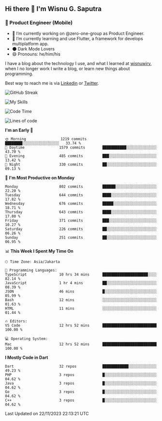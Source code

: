## Hi there 👋 I'm Wisnu G. Saputra

### :mobile_phone_off: Product Engineer (Mobile)

- 🔭 I’m currently working on @zero-one-group as Product Engineer.
- 🌱 I’m currently learning and use Flutter, a framework for develops multiplatform app.
- 🌑 Dark Mode Lovers
- 😄 Pronouns: he/him/his

I have a blog about the technology I use, and what I learned at [wisnuwiry](https://wisnuwiry.space/), when I no longer work I write a blog, or learn new things about programming.

Best way to reach me is via [Linkedin](https://www.linkedin.com/in/wisnu-saputra/) or [Twitter](https://twitter.com/wisnuwiry).

![GitHub Streak](https://streak-stats.demolab.com?user=wisnuwiry&theme=dark&hide_border=true)

![My Skills](https://skillicons.dev/icons?i=dart,flutter,kotlin,swift,go,js,css,neovim,git,linux&perline=5)

<!--START_SECTION:waka-->
![Code Time](http://img.shields.io/badge/Code%20Time-837%20hrs%2025%20mins-blue)

![Lines of code](https://img.shields.io/badge/From%20Hello%20World%20I%27ve%20Written-4.6%20million%20lines%20of%20code-blue)

**I'm an Early 🐤** 

```text
🌞 Morning                1219 commits        ████████░░░░░░░░░░░░░░░░░   33.74 % 
🌆 Daytime                1579 commits        ███████████░░░░░░░░░░░░░░   43.70 % 
🌃 Evening                485 commits         ███░░░░░░░░░░░░░░░░░░░░░░   13.42 % 
🌙 Night                  330 commits         ██░░░░░░░░░░░░░░░░░░░░░░░   09.13 % 
```
📅 **I'm Most Productive on Monday** 

```text
Monday                   802 commits         ██████░░░░░░░░░░░░░░░░░░░   22.20 % 
Tuesday                  644 commits         ████░░░░░░░░░░░░░░░░░░░░░   17.82 % 
Wednesday                676 commits         █████░░░░░░░░░░░░░░░░░░░░   18.71 % 
Thursday                 643 commits         ████░░░░░░░░░░░░░░░░░░░░░   17.80 % 
Friday                   371 commits         ███░░░░░░░░░░░░░░░░░░░░░░   10.27 % 
Saturday                 226 commits         ██░░░░░░░░░░░░░░░░░░░░░░░   06.26 % 
Sunday                   251 commits         ██░░░░░░░░░░░░░░░░░░░░░░░   06.95 % 
```


📊 **This Week I Spent My Time On** 

```text
🕑︎ Time Zone: Asia/Jakarta

💬 Programming Languages: 
TypeScript               10 hrs 34 mins      █████████████████████░░░░   82.14 % 
JavaScript               1 hr 4 mins         ██░░░░░░░░░░░░░░░░░░░░░░░   08.39 % 
JSON                     46 mins             █░░░░░░░░░░░░░░░░░░░░░░░░   05.99 % 
Bash                     12 mins             ░░░░░░░░░░░░░░░░░░░░░░░░░   01.63 % 
HTML                     11 mins             ░░░░░░░░░░░░░░░░░░░░░░░░░   01.44 % 

🔥 Editors: 
VS Code                  12 hrs 52 mins      █████████████████████████   100.00 % 

💻 Operating System: 
Mac                      12 hrs 52 mins      █████████████████████████   100.00 % 
```

**I Mostly Code in Dart** 

```text
Dart                     32 repos            ████████████░░░░░░░░░░░░░   49.23 % 
PHP                      3 repos             █░░░░░░░░░░░░░░░░░░░░░░░░   04.62 % 
Java                     3 repos             █░░░░░░░░░░░░░░░░░░░░░░░░   04.62 % 
Go                       3 repos             █░░░░░░░░░░░░░░░░░░░░░░░░   04.62 % 
C++                      3 repos             █░░░░░░░░░░░░░░░░░░░░░░░░   04.62 % 
```




 Last Updated on 22/11/2023 22:13:21 UTC
<!--END_SECTION:waka-->
